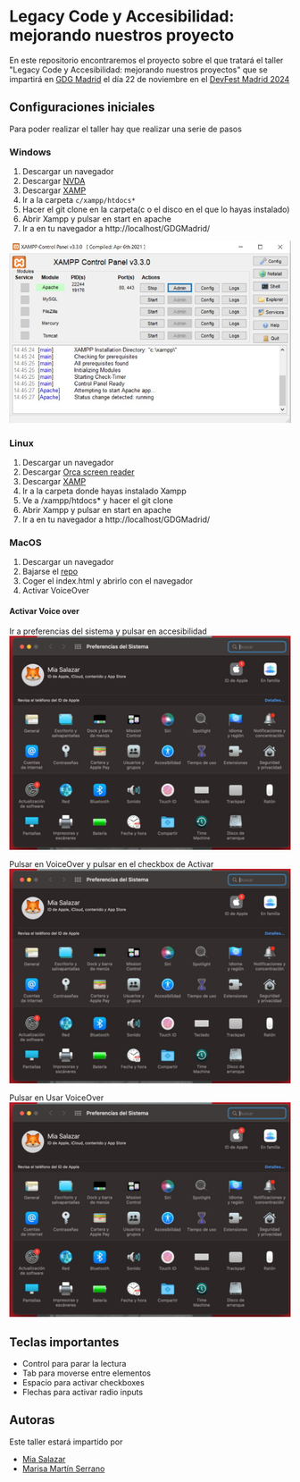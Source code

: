 # Legacy Code y Accesibilidad: mejorando nuestros proyecto
En este repositorio encontraremos el proyecto sobre el que tratará el taller "Legacy Code y Accesibilidad: mejorando nuestros proyectos" que se impartirá en [GDG Madrid](https://gdg.community.dev/gdg-madrid/) el día 22 de noviembre en el [DevFest Madrid 2024](https://gdg.community.dev/events/details/google-gdg-madrid-presents-devfest-madrid-2024/)

## Configuraciones iniciales
Para poder realizar el taller hay que realizar una serie de pasos

### Windows
1. Descargar un navegador
2. Descargar [NVDA](https://nvda.es/descargas/descarga-de-nvda/)
3. Descargar [XAMP](https://www.apachefriends.org/es/download.html)
5. Ir a la carpeta `c/xampp/htdocs*`
6. Hacer el git clone en la carpeta(c o el disco en el que lo hayas instalado)
7. Abrir Xampp y pulsar en start en apache
8. Ir a en tu navegador a http://localhost/GDGMadrid/

![Xampp abierto](https://github.com/Mia-Salazar/GDGMadrid/blob/main/assets/img/xamp.JPG)

### Linux
1. Descargar un navegador
2. Descargar [Orca screen reader](https://orca.gnome.org/)
3. Descargar [XAMP](https://www.apachefriends.org/es/download.html)
5. Ir a la carpeta donde hayas instalado Xampp
6. Ve a /xampp/htdocs* y hacer el git clone
7. Abrir Xampp y pulsar en start en apache
8. Ir a en tu navegador a http://localhost/GDGMadrid/

   
### MacOS
1. Descargar un navegador
2. Bajarse el [repo](https://github.com/Mia-Salazar/GDGMadrid)
3. Coger el index.html y abrirlo con el navegador
4. Activar VoiceOver

#### Activar Voice over
Ir a preferencias del sistema y pulsar en accesibilidad
![Paso 1](https://github.com/Mia-Salazar/GDGMadrid/blob/main/assets/img/voice-over-1.jpeg)

Pulsar en VoiceOver y pulsar en el checkbox de Activar
![Paso 2](https://github.com/Mia-Salazar/GDGMadrid/blob/main/assets/img/voice-over-1.jpeg)

Pulsar en Usar VoiceOver
![Paso 3](https://github.com/Mia-Salazar/GDGMadrid/blob/main/assets/img/voice-over-1.jpeg)

## Teclas importantes
- Control para parar la lectura
- Tab para moverse entre elementos
- Espacio para activar checkboxes
- Flechas para activar radio inputs

## Autoras
Este taller estará impartido por

* [Mia Salazar](https://www.linkedin.com/in/miasalazar/)
* [Marisa Martín Serrano](https://www.linkedin.com/in/marisa-martin-serrano/)
